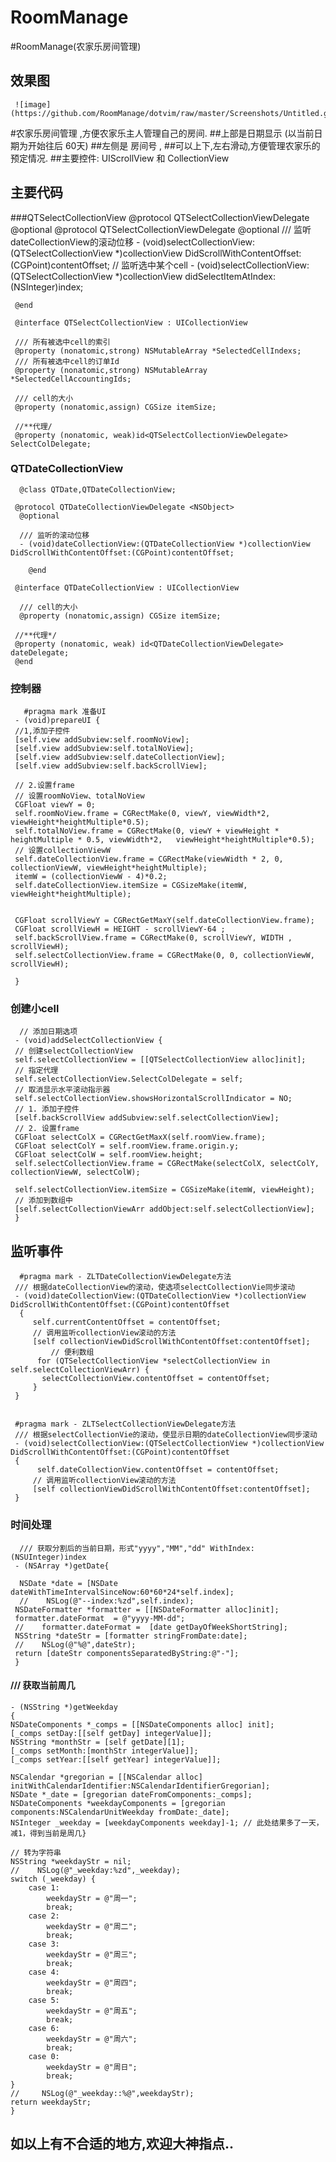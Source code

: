 # RoomManage
#RoomManage(农家乐房间管理)
## 效果图
     ![image](https://github.com/RoomManage/dotvim/raw/master/Screenshots/Untitled.gif)
#农家乐房间管理 ,方便农家乐主人管理自己的房间.
##上部是日期显示 (以当前日期为开始往后 60天)
##左侧是 房间号 ,
##可以上下,左右滑动,方便管理农家乐的预定情况.
##主要控件: UIScrollView 和 CollectionView
## 主要代码
###QTSelectCollectionView
     @protocol QTSelectCollectionViewDelegate <NSObject>
     @optional
     @protocol QTSelectCollectionViewDelegate <NSObject>
     @optional
     /// 监听dateCollectionView的滚动位移
     - (void)selectCollectionView:(QTSelectCollectionView *)collectionView DidScrollWithContentOffset:(CGPoint)contentOffset;
     // 监听选中某个cell
     - (void)selectCollectionView:(QTSelectCollectionView *)collectionView didSelectItemAtIndex:(NSInteger)index;

     @end

     @interface QTSelectCollectionView : UICollectionView

     /// 所有被选中cell的索引
     @property (nonatomic,strong) NSMutableArray *SelectedCellIndexs;
     /// 所有被选中cell的订单Id
     @property (nonatomic,strong) NSMutableArray *SelectedCellAccountingIds;

     /// cell的大小
     @property (nonatomic,assign) CGSize itemSize;

     //**代理/
     @property (nonatomic, weak)id<QTSelectCollectionViewDelegate> SelectColDelegate;
     
###  QTDateCollectionView
      @class QTDate,QTDateCollectionView;

     @protocol QTDateCollectionViewDelegate <NSObject>
      @optional

      /// 监听的滚动位移
      - (void)dateCollectionView:(QTDateCollectionView *)collectionView DidScrollWithContentOffset:(CGPoint)contentOffset;

        @end

     @interface QTDateCollectionView : UICollectionView

      /// cell的大小
      @property (nonatomic,assign) CGSize itemSize;

     //**代理*/
     @property (nonatomic, weak) id<QTDateCollectionViewDelegate> dateDelegate;
     @end
      
###  控制器 
 
       #pragma mark 准备UI
     - (void)prepareUI {
     //1,添加子控件
     [self.view addSubview:self.roomNoView];
     [self.view addSubview:self.totalNoView];
     [self.view addSubview:self.dateCollectionView];
     [self.view addSubview:self.backScrollView];
    
     // 2.设置frame
     // 设置roomNoView、totalNoView
     CGFloat viewY = 0;
     self.roomNoView.frame = CGRectMake(0, viewY, viewWidth*2, viewHeight*heightMultiple*0.5);
     self.totalNoView.frame = CGRectMake(0, viewY + viewHeight * heightMultiple * 0.5, viewWidth*2,   viewHeight*heightMultiple*0.5);
     // 设置collectionViewW
     self.dateCollectionView.frame = CGRectMake(viewWidth * 2, 0, collectionViewW, viewHeight*heightMultiple);
     itemW = (collectionViewW - 4)*0.2;
     self.dateCollectionView.itemSize = CGSizeMake(itemW, viewHeight*heightMultiple);
    
    
     CGFloat scrollViewY = CGRectGetMaxY(self.dateCollectionView.frame);
     CGFloat scrollViewH = HEIGHT - scrollViewY-64 ;
     self.backScrollView.frame = CGRectMake(0, scrollViewY, WIDTH , scrollViewH);
     self.selectCollectionView.frame = CGRectMake(0, 0, collectionViewW, scrollViewH);

     }
### 创建小cell
      // 添加日期选项
     - (void)addSelectCollectionView {
     // 创建selectCollectionView
     self.selectCollectionView = [[QTSelectCollectionView alloc]init];
     // 指定代理
     self.selectCollectionView.SelectColDelegate = self;
     // 取消显示水平滚动指示器
     self.selectCollectionView.showsHorizontalScrollIndicator = NO;
     // 1. 添加子控件
     [self.backScrollView addSubview:self.selectCollectionView];
     // 2. 设置frame
     CGFloat selectColX = CGRectGetMaxX(self.roomView.frame);
     CGFloat selectColY = self.roomView.frame.origin.y;
     CGFloat selectColW = self.roomView.height;
     self.selectCollectionView.frame = CGRectMake(selectColX, selectColY, collectionViewW, selectColW);
   
     self.selectCollectionView.itemSize = CGSizeMake(itemW, viewHeight);
     // 添加到数组中
     [self.selectCollectionViewArr addObject:self.selectCollectionView];
     }

## 监听事件 
      #pragma mark - ZLTDateCollectionViewDelegate方法
     /// 根据dateCollectionView的滚动，使选项selectCollectionVie同步滚动
     - (void)dateCollectionView:(QTDateCollectionView *)collectionView DidScrollWithContentOffset:(CGPoint)contentOffset
      {
         self.currentContentOffset = contentOffset;
         // 调用监听collectionView滚动的方法
         [self collectionViewDidScrollWithContentOffset:contentOffset];
             // 便利数组
          for (QTSelectCollectionView *selectCollectionView in self.selectCollectionViewArr) {
           selectCollectionView.contentOffset = contentOffset;
         }
     }
     

     #pragma mark - ZLTSelectCollectionViewDelegate方法
     /// 根据selectCollectionVie的滚动，使显示日期的dateCollectionView同步滚动
     - (void)selectCollectionView:(QTSelectCollectionView *)collectionView DidScrollWithContentOffset:(CGPoint)contentOffset
     {
          self.dateCollectionView.contentOffset = contentOffset;
         // 调用监听collectionView滚动的方法
         [self collectionViewDidScrollWithContentOffset:contentOffset];
     }
 ### 时间处理
      /// 获取分割后的当前日期，形式"yyyy","MM","dd" WithIndex:(NSUInteger)index
     - (NSArray *)getDate{
    
      NSDate *date = [NSDate dateWithTimeIntervalSinceNow:60*60*24*self.index];
      //    NSLog(@"--index:%zd",self.index);
     NSDateFormatter *formatter = [[NSDateFormatter alloc]init];
     formatter.dateFormat  = @"yyyy-MM-dd";
     //    formatter.dateFormat =  [date getDayOfWeekShortString];
     NSString *dateStr = [formatter stringFromDate:date];
     //    NSLog(@"%@",dateStr);
     return [dateStr componentsSeparatedByString:@"-"];
     }
####  /// 获取当前周几
    - (NSString *)getWeekday
    {
    NSDateComponents *_comps = [[NSDateComponents alloc] init];
    [_comps setDay:[[self getDay] integerValue]];
    NSString *monthStr = [self getDate][1];
    [_comps setMonth:[monthStr integerValue]];
    [_comps setYear:[[self getYear] integerValue]];

    NSCalendar *gregorian = [[NSCalendar alloc] initWithCalendarIdentifier:NSCalendarIdentifierGregorian];
    NSDate *_date = [gregorian dateFromComponents:_comps];
    NSDateComponents *weekdayComponents = [gregorian components:NSCalendarUnitWeekday fromDate:_date];
    NSInteger _weekday = [weekdayComponents weekday]-1; // 此处结果多了一天，减1，得到当前是周几}
    
    // 转为字符串
    NSString *weekdayStr = nil;
    //    NSLog(@"_weekday:%zd",_weekday);
    switch (_weekday) {
        case 1:
            weekdayStr = @"周一";
            break;
        case 2:
            weekdayStr = @"周二";
            break;
        case 3:
            weekdayStr = @"周三";
            break;
        case 4:
            weekdayStr = @"周四";
            break;
        case 5:
            weekdayStr = @"周五";
            break;
        case 6:
            weekdayStr = @"周六";
            break;
        case 0:
            weekdayStr = @"周日";
            break;
    }
    //     NSLog(@"_weekday::%@",weekdayStr);
    return weekdayStr;
    }
##  如以上有不合适的地方,欢迎大神指点..
